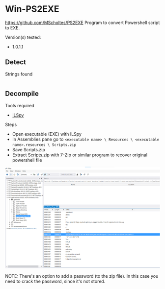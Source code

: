 # Win-PS2EXE

https://github.com/MScholtes/PS2EXE
Program to convert Powershell script to EXE.

Version(s) tested:
- 1.0.1.1

## Detect

Strings found
```

```

## Decompile

Tools required
 - [ILSpy](https://github.com/icsharpcode/ILSpy/releases)

Steps
 - Open executable (EXE) with ILSpy
 - In Assemblies pane go to `<executable name> \ Resources \ <executable name>.resources \ Scripts.zip`
 - Save Scripts.zip  
 - Extract Scripts.zip with 7-Zip or similar program to recover original powershell file
 
 ![Image](./win-ps2exe-1.png)
 
 NOTE: There's an option to add a password (to the zip file). In this case you need to crack the password, since it's not stored.
 


